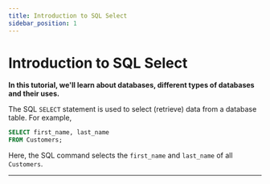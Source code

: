 ```yaml
---
title: Introduction to SQL Select
sidebar_position: 1
---
```


# Introduction to SQL Select

**In this tutorial, we'll learn about databases, different types of databases and their uses.**

The SQL `SELECT` statement is used to select (retrieve) data from a database table. For example,
```sql
SELECT first_name, last_name 
FROM Customers;
```

Here, the SQL command selects the `first_name` and `last_name` of all `Customers`.

---
